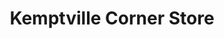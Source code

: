 ---
title: "Kemptville Corner Store"
url: /kemptville/kemptville-corner-store/
shop: Lebensmittel
---